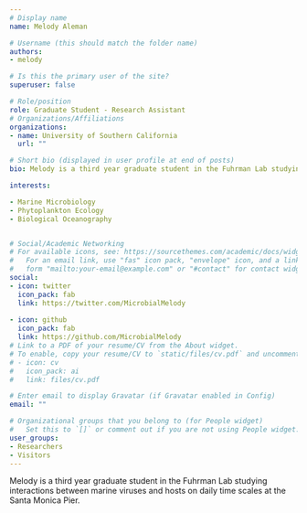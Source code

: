 ```yaml
---
# Display name
name: Melody Aleman

# Username (this should match the folder name)
authors:
- melody

# Is this the primary user of the site?
superuser: false

# Role/position
role: Graduate Student - Research Assistant
# Organizations/Affiliations
organizations:
- name: University of Southern California
  url: ""

# Short bio (displayed in user profile at end of posts)
bio: Melody is a third year graduate student in the Fuhrman Lab studying interactions between marine viruses and hosts on daily time scales at the Santa Monica Pier. As an undergraduate, she participated in an NSF REU Internship at Lamont-Doherty Earth Observatory of Columbia University. My project involved characterizing the phytoplankton community of the South China Sea and Northern Gulf of Mexico using Flow Cytometry and High-Performance Liquid Chromatography data. Follow her on twitter at https://www.twitter.com/MicrobialMelody. 

interests:

- Marine Microbiology
- Phytoplankton Ecology
- Biological Oceanography


# Social/Academic Networking
# For available icons, see: https://sourcethemes.com/academic/docs/widgets/#icons
#   For an email link, use "fas" icon pack, "envelope" icon, and a link in the
#   form "mailto:your-email@example.com" or "#contact" for contact widget.
social:
- icon: twitter
  icon_pack: fab
  link: https://twitter.com/MicrobialMelody
 
- icon: github
  icon_pack: fab
  link: https://github.com/MicrobialMelody
# Link to a PDF of your resume/CV from the About widget.
# To enable, copy your resume/CV to `static/files/cv.pdf` and uncomment the lines below.  
# - icon: cv
#   icon_pack: ai
#   link: files/cv.pdf

# Enter email to display Gravatar (if Gravatar enabled in Config)
email: ""

# Organizational groups that you belong to (for People widget)
#   Set this to `[]` or comment out if you are not using People widget.  
user_groups:
- Researchers
- Visitors
---
```


Melody is a third year graduate student in the Fuhrman Lab studying interactions between marine viruses and hosts on daily time scales at the Santa Monica Pier. 
